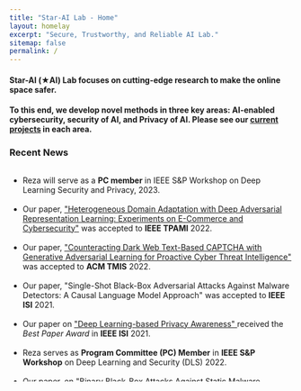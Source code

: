 ```yaml
---
title: "Star-AI Lab - Home"
layout: homelay
excerpt: "Secure, Trustworthy, and Reliable AI Lab."
sitemap: false
permalink: /
---
```


#### Star-AI (&#9733;AI) Lab focuses on cutting-edge research to make the online space safer.

#### To this end, we develop novel methods in three key areas: AI-enabled cybersecurity, security of AI, and Privacy of AI. Please see our [current projects](https://star-ailab.github.io/research/) in each area.

### Recent News

<div markdown="0" class="wrapper" style="border-bottom: 1px solid $black <!--$grey-color-->; border:4px; height:380px; overflow:auto;">
	<ul class="awards" style="margin-bottom: -5px">
		<li>Reza will serve as a <b>PC member</b> in IEEE S&P Workshop on Deep Learning Security and Privacy</a>, 2023.</li>
		<br>
		<li>Our paper, <a href="https://ieeexplore.ieee.org/document/9744510"> "Heterogeneous Domain Adaptation with Deep Adversarial Representation Learning: Experiments on E-Commerce and Cybersecurity"</a> was accepted to <b>IEEE TPAMI</b> 2022.</li>
		<br>
		<li>Our paper, <a href="https://dl.acm.org/doi/full/10.1145/3505226"> "Counteracting Dark Web Text-Based CAPTCHA with Generative Adversarial Learning for Proactive Cyber Threat Intelligence"</a> was accepted to <b>ACM TMIS</b> 2022.</li>
		<br>
		<li>Our paper, "Single-Shot Black-Box Adversarial Attacks Against Malware Detectors: A Causal Language Model Approach" was accepted to <b>IEEE ISI</b> 2021.</li>
		<br>
		<li>Our paper on <a href="https://arxiv.org/abs/2111.09415"> "Deep Learning-based Privacy Awareness" </a> received the <i> Best Paper Award</i> in <b>IEEE ISI</b> 2021.</li>
		<br>
		<li>Reza serves as <b>Program Committee (PC) Member</b> in <b>IEEE S&P Workshop</b> on Deep Learning and Security (DLS) 2022.</li>
		<br>
		<li>Our paper, on <a href="https://ieeexplore.ieee.org/document/9474314"> "Binary Black-Box Attacks Against Static Malware Detectors with Reinforcement Learning in Discrete Action Spaces"</a> was accepted at <b>IEEE S&P</b> Workshop on Deep Learning and Security (DLS) 2021.</li>
		<br>
		<li>Our paper, <a href="https://arxiv.org/abs/2012.07994"> "Binary Black-box Evasion Attacks Against Deep Learning-based Static Malware Detectors with Adversarial Byte-Level Language Model"</a> was accepted to the <b>AAAI</b> Conference on Artificial Intelligence, Workshop on Robust, Secure, and Efficient Machine Learning (RSEML), 2021.</li>
		<br>
		<li>Our Paper on Adversarial Cross-Lingual Knowledge Transfer in Hacker Forums was accepted at <b>IEEE S&P</b> Workshop on Deep Learning and Security (DLS).</li>
		<br>
	</ul>
</div>







